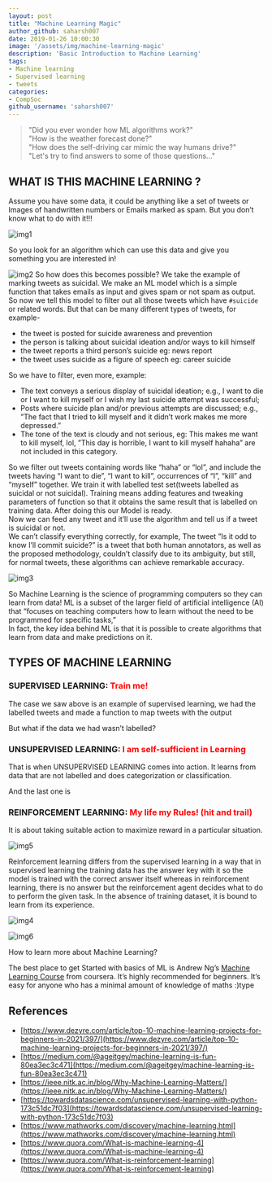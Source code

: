 ```yaml
---
layout: post
title: "Machine Learning Magic"
author_github: saharsh007
date: 2019-01-26 10:00:30
image: '/assets/img/machine-learning-magic'
description: 'Basic Introduction to Machine Learning'
tags:
- Machine learning 
- Supervised learning
- tweets
categories:
- CompSoc
github_username: 'saharsh007'
---
```


>"Did you ever wonder how ML algorithms work?"<br>
>"How is the weather forecast done?"<br>
>"How does the self-driving car mimic the way humans drive?"<br>
>"Let's try to find answers to some of those questions..."

## WHAT IS THIS MACHINE LEARNING ?

Assume you have some data, it could be anything like a set of tweets or Images of handwritten numbers or Emails marked as spam.
But you don’t know what to do with it!!!

![img1](/blog/assets/img/machine-learning-magic/1.jpeg)

So you look for an algorithm which can use this data and give you something you are interested in!  

![img2](/blog/assets/img/machine-learning-magic/2.png)
So how does this becomes possible? We take the example of marking tweets as suicidal. We make an ML model which is a simple function that takes emails as input and gives spam or not spam as output. So now we tell this model to filter out all those tweets which have `#suicide` or related words. But that can be many different types of tweets, for example-  

* the tweet is posted for suicide awareness and prevention
* the person is talking about suicidal ideation and/or ways to kill himself
* the tweet reports a third person’s suicide eg: news report
* the tweet uses suicide as a figure of speech eg: career suicide

So we have to filter, even more, example:

* The text conveys a serious display of suicidal ideation; e.g., I want to die or I want to kill myself or I wish my last suicide attempt was successful;
* Posts where suicide plan and/or previous attempts are discussed; e.g., ”The fact that I tried to kill myself and it didn’t work makes me more depressed.”
* The tone of the text is cloudy and not serious, eg: This makes me want to kill myself, lol, ”This day is horrible, I want to kill myself hahaha” are not included in this category.

So we filter out tweets containing words like “haha” or “lol”, and include the tweets having “I want to die”, “I want to kill”, occurrences of “I”, “kill” and “myself” together. We train it with labelled test set(tweets labelled as suicidal or not suicidal).  Training means adding features and tweaking parameters of function so that it obtains the same result that is labelled on training data. After doing this our Model is ready.  
Now we can feed any tweet and it’ll use the algorithm and tell us if a tweet is suicidal or not.  
We can’t classify everything correctly, for example,  The tweet ”Is it odd to know I’ll commit suicide?” is a tweet that both human annotators, as well as the proposed methodology, couldn’t classify due to its ambiguity, but still, for normal tweets, these algorithms can achieve remarkable accuracy.

![img3](/blog/assets/img/machine-learning-magic/3.png)

So Machine Learning is the science of programming computers so they can learn from data!
ML is a subset of the larger field of artificial intelligence (AI) that “focuses on teaching computers how to learn without the need to be programmed for specific tasks,”  
In fact, the key idea behind ML is that it is possible to create algorithms that learn from data and make predictions on it.

## TYPES OF MACHINE LEARNING

### SUPERVISED LEARNING:<span style="color:red"> Train me!</span>

The case we saw above is an example of supervised learning, we had the labelled tweets and made a function to map tweets with the output

But what if the data we had wasn’t labelled?

### UNSUPERVISED LEARNING:<span style="color:red"> I am self-sufficient in Learning</span>

That is when UNSUPERVISED LEARNING comes into action. It learns from data that are not labelled and does categorization or classification.

And the last one is  

### REINFORCEMENT LEARNING: <span style="color:red">My life my Rules! (hit and trail)

It is about taking suitable action to maximize reward in a particular situation.

![img5](/blog/assets/img/machine-learning-magic/5.jpeg)

Reinforcement learning differs from the supervised learning in a way that in supervised learning the training data has the answer key with it so the model is trained with the correct answer itself whereas in reinforcement learning, there is no answer but the reinforcement agent decides what to do to perform the given task. In the absence of training dataset, it is bound to learn from its experience.

![img4](/blog/assets/img/machine-learning-magic/4.png)

![img6](/blog/assets/img/machine-learning-magic/6.png)

How to learn more about Machine Learning?

The best place to get Started with basics of ML is Andrew Ng’s [Machine Learning Course](https://www.coursera.org/learn/machine-learning) from coursera. It’s highly recommended for beginners. It’s easy for anyone who has a minimal amount of knowledge of maths :)type

## References

* [https://www.dezyre.com/article/top-10-machine-learning-projects-for-beginners-in-2021/397/](https://www.dezyre.com/article/top-10-machine-learning-projects-for-beginners-in-2021/397/)
* [https://medium.com/@ageitgey/machine-learning-is-fun-80ea3ec3c471](https://medium.com/@ageitgey/machine-learning-is-fun-80ea3ec3c471)
* [https://ieee.nitk.ac.in/blog/Why-Machine-Learning-Matters/](https://ieee.nitk.ac.in/blog/Why-Machine-Learning-Matters/)
* [https://towardsdatascience.com/unsupervised-learning-with-python-173c51dc7f03](https://towardsdatascience.com/unsupervised-learning-with-python-173c51dc7f03)
* [https://www.mathworks.com/discovery/machine-learning.html](https://www.mathworks.com/discovery/machine-learning.html)
* [https://www.quora.com/What-is-machine-learning-4](https://www.quora.com/What-is-machine-learning-4)
* [https://www.quora.com/What-is-reinforcement-learning](https://www.quora.com/What-is-reinforcement-learning)
